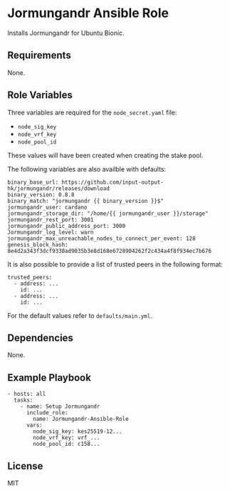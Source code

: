 # Jormungandr Ansible Role

Installs Jormungandr for Ubuntu Bionic.

## Requirements

None.

## Role Variables

Three variables are required for the `node_secret.yaml` file:

- `node_sig_key`
- `node_vrf_key`
- `node_pool_id`

These values will have been created when creating the stake pool.

The following variables are also availble with defaults:

    binary_base_url: https://github.com/input-output-hk/jormungandr/releases/download
    binary_version: 0.8.8
    binary_match: "jormungandr {{ binary_version }}$"
    jormungandr_user: cardano
    jormungandr_storage_dir: "/home/{{ jormungandr_user }}/storage"
    jormungandr_rest_port: 3001
    jormungandr_public_address_port: 3000
    Jormungandr_log_level: warn
    jormungandr_max_unreachable_nodes_to_connect_per_event: 128
    genesis_block_hash: 8e4d2a343f3dcf9330ad9035b3e8d168e6728904262f2c434a4f8f934ec7b676 

It is also possible to provide a list of trusted peers in the following format:

    trusted_peers:
      - address: ...
        id: ...
      - address: ...
        id: ...

For the default values refer to `defaults/main.yml`.

## Dependencies

None.

## Example Playbook

    - hosts: all
      tasks:
        - name: Setup Jormungandr
          include_role:
            name: Jormungandr-Ansible-Role
          vars:
            node_sig_key: kes25519-12...
            node_vrf_key: vrf_...
            node_pool_id: c158...

## License

MIT
